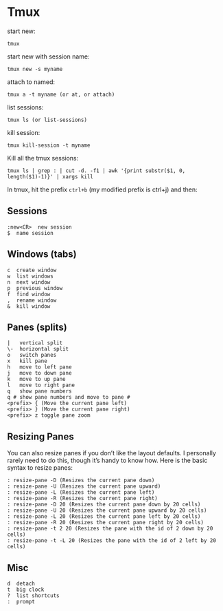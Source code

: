 # Tmux

start new:

    tmux

start new with session name:

    tmux new -s myname

attach to named:

    tmux a -t myname (or at, or attach)

list sessions:

    tmux ls (or list-sessions)

kill session:

    tmux kill-session -t myname

Kill all the tmux sessions:

    tmux ls | grep : | cut -d. -f1 | awk '{print substr($1, 0, length($1)-1)}' | xargs kill

In tmux, hit the prefix `ctrl+b` (my modified prefix is ctrl+j) and then:

## Sessions

    :new<CR>  new session
    $  name session

## Windows (tabs)

    c  create window
    w  list windows
    n  next window
    p  previous window
    f  find window
    ,  rename window
    &  kill window

## Panes (splits) 

    |   vertical split
    \-  horizontal split
    o   switch panes
    x   kill pane
    h   move to left pane
    j   move to down pane
    k   move to up pane
    l   move to right pane
    q   show pane numbers
    q # show pane numbers and move to pane #
    <prefix> { (Move the current pane left)
    <prefix> } (Move the current pane right)
    <prefix> z toggle pane zoom 

## Resizing Panes

You can also resize panes if you don’t like the layout defaults. I personally rarely need to do this, though it’s handy to know how. Here is the basic syntax to resize panes:

    : resize-pane -D (Resizes the current pane down)
    : resize-pane -U (Resizes the current pane upward)
    : resize-pane -L (Resizes the current pane left)
    : resize-pane -R (Resizes the current pane right)
    : resize-pane -D 20 (Resizes the current pane down by 20 cells)
    : resize-pane -U 20 (Resizes the current pane upward by 20 cells)
    : resize-pane -L 20 (Resizes the current pane left by 20 cells)
    : resize-pane -R 20 (Resizes the current pane right by 20 cells)
    : resize-pane -t 2 20 (Resizes the pane with the id of 2 down by 20 cells)
    : resize-pane -t -L 20 (Resizes the pane with the id of 2 left by 20 cells)

## Misc

    d  detach
    t  big clock
    ?  list shortcuts
    :  prompt

